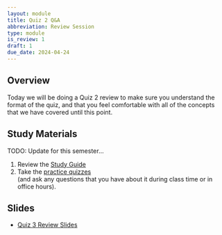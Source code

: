 ```yaml
---
layout: module
title: Quiz 2 Q&A
abbreviation: Review Session
type: module
is_review: 1
draft: 1
due_date: 2024-04-24
---
```


## Overview
Today we will be doing a Quiz 2 review to make sure you understand the format of the quiz, and that you feel comfortable with all of the concepts that we have covered until this point.

## Study Materials

TODO: Update for this semester...

1. Review the <a href="https://docs.google.com/document/d/1zqusHdnVevqoDcIOi_riF-GQjudisOmq_KsDJVpVt8s/edit" target="_blank">Study Guide</a>
1. Take the [practice quizzes](../assignments/quiz-03) <br>(and ask any questions that you have about it during class time or in office hours).

## Slides
* <a href="https://docs.google.com/presentation/d/1okPymmAq3QsazADEWOlJiXyWtWiCfP6tiOGBoSmXHR4/edit?usp=sharing" target="_blank">Quiz 3 Review Slides</a>
